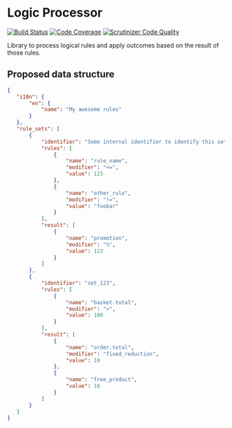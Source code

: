 # Logic Processor

[![Build Status](https://travis-ci.org/ve-interactive/logicprocessor.svg?branch=master)](https://travis-ci.org/ve-interactive/logicprocessor)
[![Code Coverage](https://scrutinizer-ci.com/g/ve-interactive/logicprocessor/badges/coverage.png?b=master)](https://scrutinizer-ci.com/g/ve-interactive/logicprocessor/?branch=master)
[![Scrutinizer Code Quality](https://scrutinizer-ci.com/g/ve-interactive/logicprocessor/badges/quality-score.png?b=master)](https://scrutinizer-ci.com/g/ve-interactive/logicprocessor/?branch=master)

Library to process logical rules and apply outcomes based on the result of those rules.

## Proposed data structure
 ```JSON
{
    "i18n": {
        "en": {
            "name": "My awesome rules"
        }
    },
    "rule_sets": [
        {
        	"identifier": "Some internal identifier to identify this set of rules",
            "rules": [
                {
                    "name": "rule_name",
                    "modifier": "<=",
                    "value": 123
                },
                {
                    "name": "other_rule",
                    "modifier": "!=",
                    "value": "foobar"
                }
            ],
            "result": [
                {
                    "name": "promotion",
                    "modifier": "%",
                    "value": 123
                }
            ]
        },
        {
        	"identifier": "set_123",
            "rules": [
                {
                    "name": "basket.total",
                    "modifier": ">",
                    "value": 100
                }
            ],
            "result": [
                {
                    "name": "order.total",
                    "modifier": "fixed_reduction",
                    "value": 10
                },
                {
                    "name": "free_product",
                    "value": 10
                }
            ]
        }
    ]
}
```
